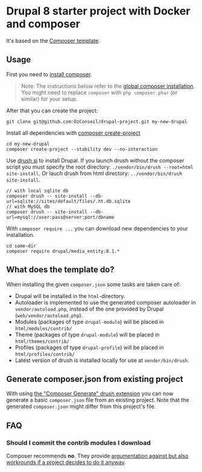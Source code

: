# Drupal 8 starter project with Docker and composer

It's based on the [Composer template](https://github.com/drupal-composer/drupal-project).

## Usage

First you need to [install composer](https://getcomposer.org/doc/00-intro.md#installation-linux-unix-osx).

> Note: The instructions below refer to the [global composer installation](https://getcomposer.org/doc/00-intro.md#globally).
You might need to replace `composer` with `php composer.phar` (or similar) for your setup.

After that you can create the project:

```
git clone git@github.com:OzConseil/drupal-project.git my-new-drupal
```

Install all dependencies with [composer create-project](https://getcomposer.org/doc/03-cli.md#create-project)

```
cd my-new-drupal
composer create-project --stability dev --no-interaction
```

Use [drush si](http://drushcommands.com/drush-7x/site-install/site-install) to install Drupal.
If you launch drush without the composer script you must specify the root directory: `./vendor/bin/drush --root=html site-install`.
Or lauch drush from html directory: `../vendor/bin/drush site-install`.

```
// with local sqlite db
composer drush -- site-install --db-url=sqlite://sites/default/files/.ht.db.sqlite
// with MySQL db
composer drush -- site-install --db-url=mysql://user:pass@server:port/dbname
```

With `composer require ...` you can download new dependencies to your installation.

```
cd some-dir
composer require drupal/media_entity:8.1.*
```

## What does the template do?

When installing the given `composer.json` some tasks are taken care of:

* Drupal will be installed in the `html`-directory.
* Autoloader is implemented to use the generated composer autoloader in `vendor/autoload.php`,
  instead of the one provided by Drupal (`web/vendor/autoload.php`).
* Modules (packages of type `drupal-module`) will be placed in `html/modules/contrib/`
* Theme (packages of type `drupal-module`) will be placed in `html/themes/contrib/`
* Profiles (packages of type `drupal-profile`) will be placed in `html/profiles/contrib/`
* Latest version of drush is installed locally for use at `vendor/bin/drush`.


## Generate composer.json from existing project

With using [the "Composer Generate" drush extension](https://www.drupal.org/project/composer_generate)
you can now generate a basic `composer.json` file from an existing project. Note
that the generated `composer.json` might differ from this project's file.


## FAQ

### Should I commit the contrib modules I download

Composer recommends **no**. They provide [argumentation against but also workrounds if a project decides to do it anyway](https://getcomposer.org/doc/faqs/should-i-commit-the-dependencies-in-my-vendor-directory.md).
